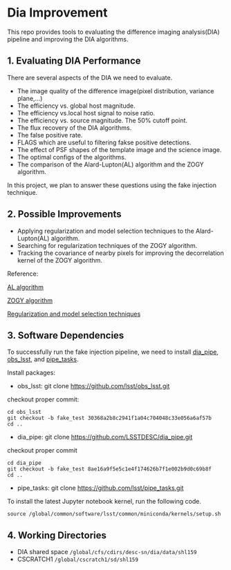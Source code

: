 # Dia Improvement

This repo provides tools to evaluating the difference imaging analysis(DIA) pipeline and improving the DIA algorithms.

## 1. Evaluating DIA Performance

There are several aspects of the DIA we need to evaluate.
- The image quality of the difference image(pixel distribution, variance plane,...)
- The efficiency vs. global host magnitude.
- The efficiency vs.local host signal to noise ratio.
- The efficiency vs. source magnitude. The 50% cutoff point.
- The flux recovery of the DIA algorithms.
- The false positive rate.
- FLAGS which are useful to filtering fakse positive detections.
- The effect of PSF shapes of the template image and the science image.
- The optimal configs of the algorithms.
- The comparison of the Alard-Lupton(AL) algorithm and the ZOGY algorithm.

In this project, we plan to answer these questions using the fake injection technique.


## 2. Possible Improvements

- Applying regularization and model selection techniques to the Alard-Lupton(AL) algorithm.
- Searching for regularization techniques of the ZOGY algorithm.
- Tracking the covariance of nearby pixels for improving the decorrelation kernel of the ZOGY algorithm.

Reference:

[AL algorithm](https://arxiv.org/abs/astro-ph/9712287)

[ZOGY algorithm](https://arxiv.org/abs/1601.02655)

[Regularization and model selection techniques](https://arxiv.org/pdf/1512.04655.pdf)

## 3. Software Dependencies

To successfully run the fake injection pipeline, we need to install [dia_pipe](https://github.com/LSSTDESC/dia_pipe), [obs_lsst](https://github.com/lsst/obs_lsst), and [pipe_tasks](https://github.com/lsst/pipe_tasks).

Install packages:

- obs_lsst: git clone https://github.com/lsst/obs_lsst.git

checkout proper commit:
```
cd obs_lsst
git checkout -b fake_test 30368a2b8c2941f1a04c704048c33e056a6af57b
cd ..
```

- dia_pipe: git clone https://github.com/LSSTDESC/dia_pipe.git

checkout proper commit
```
cd dia_pipe
git checkout -b fake_test 8ae16a9f5e5c1e4f174626b7f1e002b9d0c69b8f
cd ..
```

- pipe_tasks: git clone https://github.com/lsst/pipe_tasks.git

 To install the latest Jupyter notebook kernel, run the following code.
 
 `source /global/common/software/lsst/common/miniconda/kernels/setup.sh`

## 4. Working Directories

- DIA shared space `/global/cfs/cdirs/desc-sn/dia/data/shl159`
- CSCRATCH1 `/global/cscratch1/sd/shl159`
